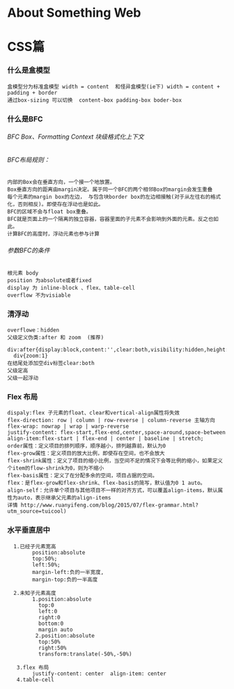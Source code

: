 # About Something Web
# CSS篇

### 什么是盒模型
    盒模型分为标准盒模型 width = content  和怪异盒模型(ie下) width = content + padding + border 
    通过box-sizing 可以切换  content-box padding-box boder-box 
  
### 什么是BFC 
  ###### BFC Box、Formatting Context 块级格式化上下文
  ###### BFC布局规则：
    内部的Box会在垂直方向，一个接一个地放置。
    Box垂直方向的距离由margin决定。属于同一个BFC的两个相邻Box的margin会发生重叠
    每个元素的margin box的左边， 与包含块border box的左边相接触(对于从左往右的格式化，否则相反)。即使存在浮动也是如此。
    BFC的区域不会与float box重叠。
    BFC就是页面上的一个隔离的独立容器，容器里面的子元素不会影响到外面的元素。反之也如此。
    计算BFC的高度时，浮动元素也参与计算
  ###### 参数BFC的条件
    根元素 body
    position 为absolute或者fixed
    display 为 inline-block 、flex、table-cell
    overflow 不为visiable
    
### 清浮动
    overflowe：hidden
    父级定义伪类:after 和 zoom  (推荐)
      div:after{display:block,content:'',clear:both,visibility:hidden,height:0}
      div{zoom:1}
    在结尾处添加空div标签clear:both
    父级定高
    父级一起浮动
  
### Flex 布局
    dispaly:flex 子元素的float、clear和vertical-align属性将失效
    flex-direction: row | column | row-reverse | column-reverse 主轴方向
    flex-wrap: nowrap | wrap | warp-reverse 
    justify-content: flex-start,flex-end,center,space-around,space-between
    align-item:flex-start | flex-end | center | baseline | stretch; 
    order属性：定义项目的排列顺序，顺序越小，排列越靠前，默认为0
    flex-grow属性：定义项目的放大比例，即使存在空间，也不会放大
    flex-shrink属性：定义了项目的缩小比例，当空间不足的情况下会等比例的缩小，如果定义个item的flow-shrink为0，则为不缩小
    flex-basis属性：定义了在分配多余的空间，项目占据的空间。
    flex：是flex-grow和flex-shrink、flex-basis的简写，默认值为0 1 auto。
    align-self：允许单个项目与其他项目不一样的对齐方式，可以覆盖align-items，默认属性为auto，表示继承父元素的align-items
    详情 http://www.ruanyifeng.com/blog/2015/07/flex-grammar.html?utm_source=tuicool)
  
### 水平垂直居中
      1.已经子元素宽高
            position:absolute
            top:50%;
            left:50%;
            margin-left:负的一半宽度,
            margin-top:负的一半高度

      2.未知子元素高度
            1.position:absolute
              top:0
              left:0
              right:0
              bottom:0
              margin auto
             2.position:absolute
              top:50%
              right:50%
              transform:translate(-50%,-50%)

       3.flex 布局 
            justify-content: center  align-item: center
       4.table-cell

    
    
      
